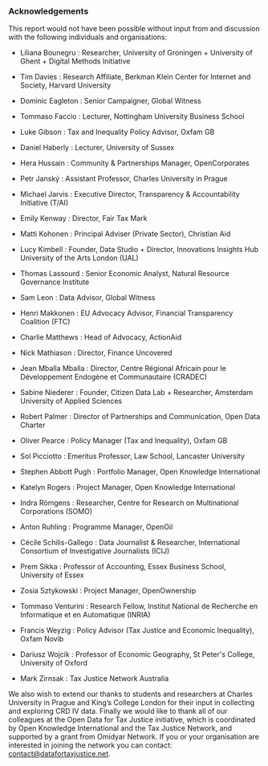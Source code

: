 ### Acknowledgements

This report would not have been possible without input from and discussion with the following individuals and organisations:

- Liliana Bounegru
: Researcher, University of Groningen + University of Ghent + Digital Methods Initiative

- Tim Davies
: Research Affiliate, Berkman Klein Center for Internet and Society, Harvard University

- Dominic Eagleton
: Senior Campaigner, Global Witness

- Tommaso Faccio
: Lecturer, Nottingham University Business School

- Luke Gibson
: Tax and Inequality Policy Advisor, Oxfam GB

- Daniel Haberly
: Lecturer, University of Sussex

- Hera Hussain
: Community & Partnerships Manager, OpenCorporates

- Petr Janský
: Assistant Professor, Charles University in Prague

- Michael Jarvis
: Executive Director, Transparency & Accountability Initiative (T/AI)

- Emily Kenway
: Director, Fair Tax Mark

- Matti Kohonen
: Principal Adviser (Private Sector), Christian Aid

- Lucy Kimbell
: Founder, Data Studio + Director, Innovations Insights Hub University of the Arts London (UAL)

- Thomas Lassourd
: Senior Economic Analyst, Natural Resource Governance Institute

- Sam Leon
: Data Advisor, Global Witness

- Henri Makkonen
: EU Advocacy Advisor, Financial Transparency Coalition (FTC)

- Charlie Matthews
: Head of Advocacy, ActionAid

- Nick Mathiason
: Director, Finance Uncovered

- Jean Mballa Mballa
: Director, Centre Régional Africain pour le Développement Endogène et Communautaire (CRADEC)

- Sabine Niederer
: Founder, Citizen Data Lab + Researcher, Amsterdam University of Applied Sciences

- Robert Palmer
: Director of Partnerships and Communication, Open Data Charter

- Oliver Pearce
: Policy Manager (Tax and Inequality), Oxfam GB

- Sol Picciotto
: Emeritus Professor, Law School, Lancaster University

- Stephen Abbott Pugh
: Portfolio Manager, Open Knowledge International

- Katelyn Rogers
: Project Manager, Open Knowledge International

- Indra Römgens
: Researcher, Centre for Research on Multinational Corporations (SOMO)

- Anton Ruhling
: Programme Manager, OpenOil

- Cécile Schilis-Gallego
: Data Journalist & Researcher, International Consortium of Investigative Journalists (ICIJ)

- Prem Sikka
: Professor of Accounting, Essex Business School, University of Essex

- Zosia Sztykowski
: Project Manager, OpenOwnership

- Tommaso Venturini
: Research Fellow, Institut National de Recherche en Informatique et en Automatique (INRIA)

- Francis Weyzig
: Policy Advisor (Tax Justice and Economic Inequality), Oxfam Novib

- Dariusz Wojcik
: Professor of Economic Geography, St Peter's College, University of Oxford

- Mark Zirnsak
: Tax Justice Network Australia

We also wish to extend our thanks to students and researchers at Charles University in Prague and King’s College London for their input in collecting and exploring CRD IV data. Finally we would like to thank all of our colleagues at the Open Data for Tax Justice initiative, which is coordinated by Open Knowledge International and the Tax Justice Network, and supported by a grant from Omidyar Network. If you or your organisation are interested in joining the network you can contact: [contact@datafortaxjustice.net](mailto:contact@datafortaxjustice.net).

